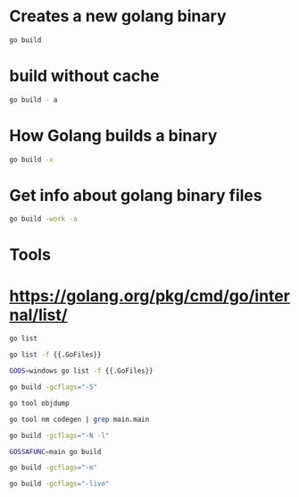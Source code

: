 ```golang

```

# Creates a new golang binary
```bash
go build
```

# build without cache
```bash
go build - a
```

# How Golang builds a binary
```bash
go build -x
```

# Get info about golang binary files
```bash
go build -work -a
```

# Tools


# https://golang.org/pkg/cmd/go/internal/list/
```bash
go list
```

```bash
go list -f {{.GoFiles}}
```

```bash
GOOS=windows go list -f {{.GoFiles}}
```

```bash
go build -gcflags="-S"
``` 

```bash
go tool objdump
```

```bash
go tool nm codegen | grep main.main
```

```bash
go build -gcflags="-N -l"
```

```bash
GOSSAFUNC=main go build
```

```bash
go build -gcflags="-m"
```

```bash
go build -gcflags="-live"
```